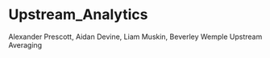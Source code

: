 # Upstream_Analytics

Alexander Prescott, Aidan Devine, Liam Muskin, Beverley Wemple Upstream Averaging
